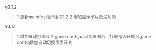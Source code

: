v0.1.2
>1.更新mainifest版本到0.1.2
>2.增加显示卡片备注功能

v0.1.1
>1.增加自动打国战
>2.game config可以设置国战、打野是否开启
>3.game config增加自动切换页面开关